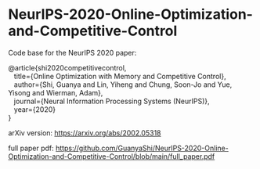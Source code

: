 # NeurIPS-2020-Online-Optimization-and-Competitive-Control

Code base for the NeurIPS 2020 paper:

@article{shi2020competitivecontrol, \
&nbsp;&nbsp; title={Online Optimization with Memory and Competitive Control}, \
&nbsp;&nbsp; author={Shi, Guanya and Lin, Yiheng and Chung, Soon-Jo and Yue, Yisong and Wierman, Adam}, \
&nbsp;&nbsp; journal={Neural Information Processing Systems (NeurIPS)}, \
&nbsp;&nbsp; year={2020} \
}

arXiv version: https://arxiv.org/abs/2002.05318

full paper pdf: https://github.com/GuanyaShi/NeurIPS-2020-Online-Optimization-and-Competitive-Control/blob/main/full_paper.pdf
